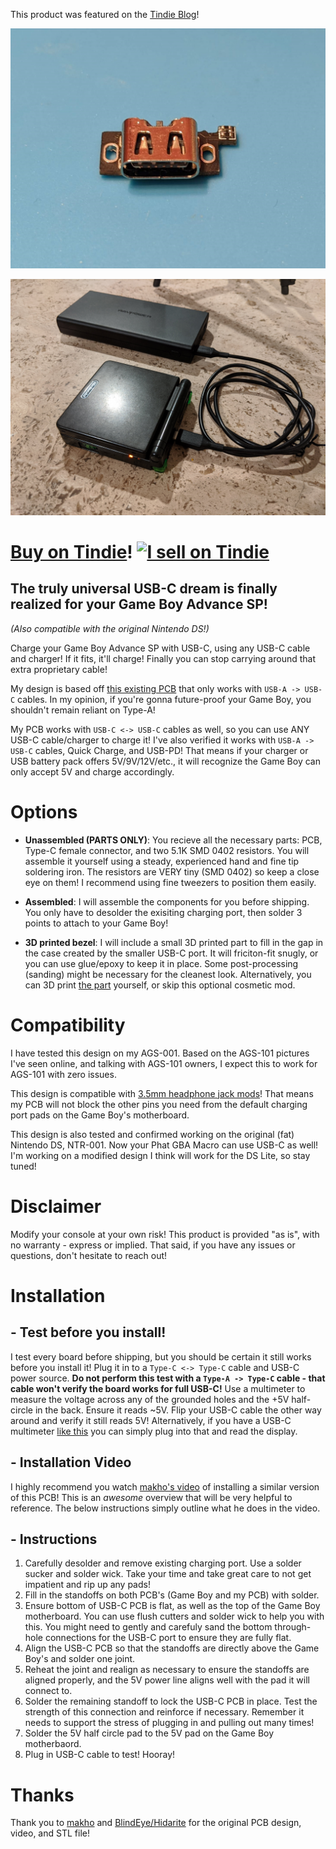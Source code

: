 This product was featured on the [Tindie Blog](https://blog.tindie.com/2020/07/game-boy-advance-sp-usb-c-charging-port/)!

[![PCB](https://github.com/rorosaurus/gba-sp-usb-c/blob/master/images/pcb-front.jpg)](https://www.tindie.com/products/20612/)

[![Final result](https://github.com/rorosaurus/gba-sp-usb-c/blob/master/images/completed-test.jpg)](https://www.tindie.com/products/20612/)

# [Buy on Tindie](https://www.tindie.com/products/20612/)! [![I sell on Tindie](https://github.com/rorosaurus/esp32-hub75-driver/raw/master/images/tindie.png)](https://www.tindie.com/stores/rorosaurus/)

## The truly universal USB-C dream is finally realized for your Game Boy Advance SP!

*(Also compatible with the original Nintendo DS!)*

Charge your Game Boy Advance SP with USB-C, using any USB-C cable and charger! If it fits, it'll charge! Finally you can stop carrying around that extra proprietary cable!

My design is based off [this existing PCB](https://oshpark.com/shared_projects/I6UOH6gb) that only works with ````USB-A -> USB-C```` cables. In my opinion, if you're gonna future-proof your Game Boy, you shouldn't remain reliant on Type-A!

My PCB works with ````USB-C <-> USB-C```` cables as well, so you can use ANY USB-C cable/charger to charge it! I've also verified it works with ````USB-A -> USB-C```` cables, Quick Charge, and USB-PD! That means if your charger or USB battery pack offers 5V/9V/12V/etc., it will recognize the Game Boy can only accept 5V and charge accordingly.

# Options

* **Unassembled (PARTS ONLY)**: You recieve all the necessary parts: PCB, Type-C female connector, and two 5.1K SMD 0402 resistors. You will assemble it yourself using a steady, experienced hand and fine tip soldering iron. The resistors are VERY tiny (SMD 0402) so keep a close eye on them! I recommend using fine tweezers to position them easily.

* **Assembled**: I will assemble the components for you before shipping. You only have to desolder the exisiting charging port, then solder 3 points to attach to your Game Boy!

* **3D printed bezel**: I will include a small 3D printed part to fill in the gap in the case created by the smaller USB-C port. It will friciton-fit snugly, or you can use glue/epoxy to keep it in place. Some post-processing (sanding) might be necessary for the cleanest look. Alternatively, you can 3D print [the part](https://www.thingiverse.com/thing:4123563) yourself, or skip this optional cosmetic mod.

# Compatibility

I have tested this design on my AGS-001. Based on the AGS-101 pictures I've seen online, and talking with AGS-101 owners, I expect this to work for AGS-101 with zero issues.

This design is compatible with [3.5mm headphone jack mods](https://github.com/rorosaurus/gba-sp-headphone-jack)! That means my PCB will not block the other pins you need from the default charging port pads on the Game Boy's motherboard.

This design is also tested and confirmed working on the original (fat) Nintendo DS, NTR-001. Now your Phat GBA Macro can use USB-C as well! I'm working on a modified design I think will work for the DS Lite, so stay tuned!

# Disclaimer

Modify your console at your own risk! This product is provided "as is", with no warranty - express or implied. That said, if you have any issues or questions, don't hesitate to reach out!

# Installation

## - Test before you install!
I test every board before shipping, but you should be certain it still works before you install it! Plug it in to a ````Type-C <-> Type-C```` cable and USB-C power source. **Do not perform this test with a ````Type-A -> Type-C```` cable - that cable won't verify the board works for full USB-C!** Use a multimeter to measure the voltage across any of the grounded holes and the +5V half-circle in the back. Ensure it reads ~5V. Flip your USB-C cable the other way around and verify it still reads 5V! Alternatively, if you have a USB-C multimeter [like this](https://smile.amazon.com/gp/product/B07X3HST7V/) you can simply plug into that and read the display.

## - Installation Video
I highly recommend you watch [makho's video](https://www.youtube.com/watch?v=gBLHvdre-Xg) of installing a similar version of this PCB! This is an *awesome* overview that will be very helpful to reference. The below instructions simply outline what he does in the video.

## - Instructions
1. Carefully desolder and remove existing charging port. Use a solder sucker and solder wick. Take your time and take great care to not get impatient and rip up any pads!
2. Fill in the standoffs on both PCB's (Game Boy and my PCB) with solder.
3. Ensure bottom of USB-C PCB is flat, as well as the top of the Game Boy motherboard. You can use flush cutters and solder wick to help you with this. You might need to gently and carefuly sand the bottom through-hole connections for the USB-C port to ensure they are fully flat.
4. Align the USB-C PCB so that the standoffs are directly above the Game Boy's and solder one joint.
5. Reheat the joint and realign as necessary to ensure the standoffs are aligned properly, and the 5V power line aligns well with the pad it will connect to.
6. Solder the remaining standoff to lock the USB-C PCB in place. Test the strength of this connection and reinforce if necessary. Remember it needs to support the stress of plugging in and pulling out many times!
7. Solder the 5V half circle pad to the 5V pad on the Game Boy motherbaord.
8. Plug in USB-C cable to test! Hooray!

# Thanks
Thank you to [makho](https://www.youtube.com/channel/UC5FYpo9lFqK1Y7wqjPuANFw) and [BlindEye/Hidarite](https://www.tindie.com/stores/hidarite/) for the original PCB design, video, and STL file!